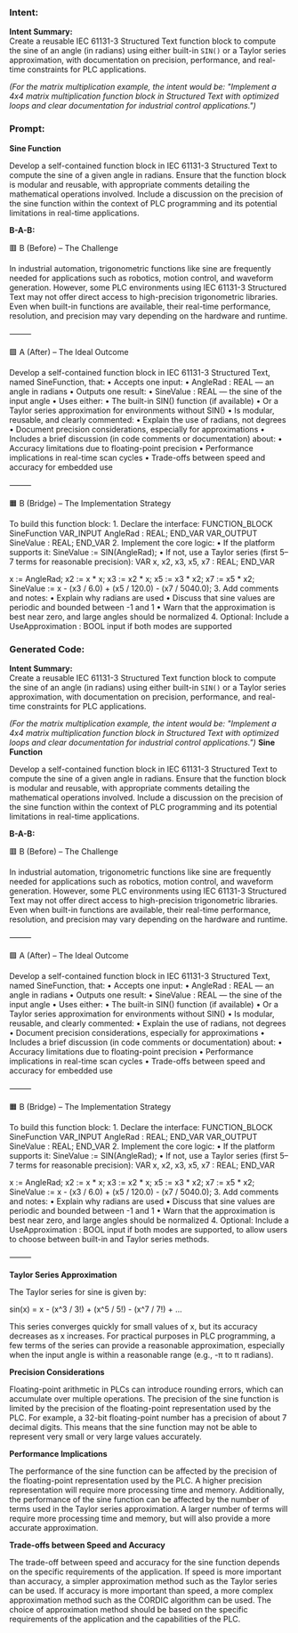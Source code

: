 ### Intent:
**Intent Summary:**  
Create a reusable IEC 61131-3 Structured Text function block to compute the sine of an angle (in radians) using either built-in `SIN()` or a Taylor series approximation, with documentation on precision, performance, and real-time constraints for PLC applications.  

*(For the matrix multiplication example, the intent would be: "Implement a 4x4 matrix multiplication function block in Structured Text with optimized loops and clear documentation for industrial control applications.")*

### Prompt:
**Sine Function**

Develop a self-contained function block in IEC 61131-3 Structured Text to compute the sine of a given angle in radians. Ensure that the function block is modular and reusable, with appropriate comments detailing the mathematical operations involved. Include a discussion on the precision of the sine function within the context of PLC programming and its potential limitations in real-time applications.

**B-A-B:**

🟥 B (Before) – The Challenge

In industrial automation, trigonometric functions like sine are frequently needed for applications such as robotics, motion control, and waveform generation. However, some PLC environments using IEC 61131-3 Structured Text may not offer direct access to high-precision trigonometric libraries. Even when built-in functions are available, their real-time performance, resolution, and precision may vary depending on the hardware and runtime.

⸻

🟩 A (After) – The Ideal Outcome

Develop a self-contained function block in IEC 61131-3 Structured Text, named SineFunction, that:
	•	Accepts one input:
	•	AngleRad : REAL — an angle in radians
	•	Outputs one result:
	•	SineValue : REAL — the sine of the input angle
	•	Uses either:
	•	The built-in SIN() function (if available)
	•	Or a Taylor series approximation for environments without SIN()
	•	Is modular, reusable, and clearly commented:
	•	Explain the use of radians, not degrees
	•	Document precision considerations, especially for approximations
	•	Includes a brief discussion (in code comments or documentation) about:
	•	Accuracy limitations due to floating-point precision
	•	Performance implications in real-time scan cycles
	•	Trade-offs between speed and accuracy for embedded use

⸻

🟧 B (Bridge) – The Implementation Strategy

To build this function block:
	1.	Declare the interface:
 FUNCTION_BLOCK SineFunction
VAR_INPUT
    AngleRad : REAL;
END_VAR
VAR_OUTPUT
    SineValue : REAL;
END_VAR
2.	Implement the core logic:
	•	If the platform supports it:
 SineValue := SIN(AngleRad);
 	•	If not, use a Taylor series (first 5–7 terms for reasonable precision):
  VAR
    x, x2, x3, x5, x7 : REAL;
END_VAR

x := AngleRad;
x2 := x * x;
x3 := x2 * x;
x5 := x3 * x2;
x7 := x5 * x2;
SineValue := x - (x3 / 6.0) + (x5 / 120.0) - (x7 / 5040.0);
3.	Add comments and notes:
	•	Explain why radians are used
	•	Discuss that sine values are periodic and bounded between -1 and 1
	•	Warn that the approximation is best near zero, and large angles should be normalized
4.	Optional: Include a UseApproximation : BOOL input if both modes are supported

### Generated Code:
**Intent Summary:**  
Create a reusable IEC 61131-3 Structured Text function block to compute the sine of an angle (in radians) using either built-in `SIN()` or a Taylor series approximation, with documentation on precision, performance, and real-time constraints for PLC applications.  

*(For the matrix multiplication example, the intent would be: "Implement a 4x4 matrix multiplication function block in Structured Text with optimized loops and clear documentation for industrial control applications.")*
**Sine Function**

Develop a self-contained function block in IEC 61131-3 Structured Text to compute the sine of a given angle in radians. Ensure that the function block is modular and reusable, with appropriate comments detailing the mathematical operations involved. Include a discussion on the precision of the sine function within the context of PLC programming and its potential limitations in real-time applications.

**B-A-B:**

🟥 B (Before) – The Challenge

In industrial automation, trigonometric functions like sine are frequently needed for applications such as robotics, motion control, and waveform generation. However, some PLC environments using IEC 61131-3 Structured Text may not offer direct access to high-precision trigonometric libraries. Even when built-in functions are available, their real-time performance, resolution, and precision may vary depending on the hardware and runtime.

⸻

🟩 A (After) – The Ideal Outcome

Develop a self-contained function block in IEC 61131-3 Structured Text, named SineFunction, that:
	•	Accepts one input:
	•	AngleRad : REAL — an angle in radians
	•	Outputs one result:
	•	SineValue : REAL — the sine of the input angle
	•	Uses either:
	•	The built-in SIN() function (if available)
	•	Or a Taylor series approximation for environments without SIN()
	•	Is modular, reusable, and clearly commented:
	•	Explain the use of radians, not degrees
	•	Document precision considerations, especially for approximations
	•	Includes a brief discussion (in code comments or documentation) about:
	•	Accuracy limitations due to floating-point precision
	•	Performance implications in real-time scan cycles
	•	Trade-offs between speed and accuracy for embedded use

⸻

🟧 B (Bridge) – The Implementation Strategy

To build this function block:
	1.	Declare the interface:
 FUNCTION_BLOCK SineFunction
VAR_INPUT
    AngleRad : REAL;
END_VAR
VAR_OUTPUT
    SineValue : REAL;
END_VAR
2.	Implement the core logic:
	•	If the platform supports it:
 SineValue := SIN(AngleRad);
 	•	If not, use a Taylor series (first 5–7 terms for reasonable precision):
  VAR
    x, x2, x3, x5, x7 : REAL;
END_VAR

x := AngleRad;
x2 := x * x;
x3 := x2 * x;
x5 := x3 * x2;
x7 := x5 * x2;
SineValue := x - (x3 / 6.0) + (x5 / 120.0) - (x7 / 5040.0);
3.	Add comments and notes:
	•	Explain why radians are used
	•	Discuss that sine values are periodic and bounded between -1 and 1
	•	Warn that the approximation is best near zero, and large angles should be normalized
4.	Optional: Include a UseApproximation : BOOL input if both modes are supported, to allow users to choose between built-in and Taylor series methods.

⸻

**Taylor Series Approximation**

The Taylor series for sine is given by:

sin(x) = x - (x^3 / 3!) + (x^5 / 5!) - (x^7 / 7!) + ...

This series converges quickly for small values of x, but its accuracy decreases as x increases. For practical purposes in PLC programming, a few terms of the series can provide a reasonable approximation, especially when the input angle is within a reasonable range (e.g., -π to π radians).

**Precision Considerations**

Floating-point arithmetic in PLCs can introduce rounding errors, which can accumulate over multiple operations. The precision of the sine function is limited by the precision of the floating-point representation used by the PLC. For example, a 32-bit floating-point number has a precision of about 7 decimal digits. This means that the sine function may not be able to represent very small or very large values accurately.

**Performance Implications**

The performance of the sine function can be affected by the precision of the floating-point representation used by the PLC. A higher precision representation will require more processing time and memory. Additionally, the performance of the sine function can be affected by the number of terms used in the Taylor series approximation. A larger number of terms will require more processing time and memory, but will also provide a more accurate approximation.

**Trade-offs between Speed and Accuracy**

The trade-off between speed and accuracy for the sine function depends on the specific requirements of the application. If speed is more important than accuracy, a simpler approximation method such as the Taylor series can be used. If accuracy is more important than speed, a more complex approximation method such as the CORDIC algorithm can be used. The choice of approximation method should be based on the specific requirements of the application and the capabilities of the PLC.
